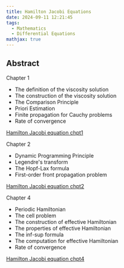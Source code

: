 ```yaml
---
title: Hamilton Jacobi Equations
date: 2024-09-11 12:21:45
tags:
  - Mathematics
  - Differential Equations
mathjax: true
---
```


## Abstract

Chapter 1
- The definition of the viscosity solution
- The construction of the viscosity solution
- The Comparison Principle
- Priori Estimation
- Finite propagation for Cauchy problems
- Rate of convergence

[Hamilton Jacobi equation chpt1](https://drive.google.com/file/d/1kHmBeaFEWXePShtge5gnTMSOvKsxIy1m/view?usp=sharing)

Chapter 2
- Dynamic Programming Principle
- Legendre's transform
- The Hopf-Lax formula
- First-order front propagation problem

[Hamilton Jacobi equation chpt2](https://drive.google.com/file/d/1kTd94u0pP0UY8f-Hst8RbwWWWC78njaI/view?usp=sharing)

Chapter 4
- Periodic Hamiltonian
- The cell problem
- The construction of effective Hamiltonian
- The properties of effective Hamiltonian
- The inf-sup formula
- The computation for effective Hamiltonian
- Rate of convergence

[Hamilton Jacobi equation chpt4](https://drive.google.com/file/d/1TCWUt4iXYhglQ-j5NN9PKoY9yGLUbXIz/view?usp=sharing)


